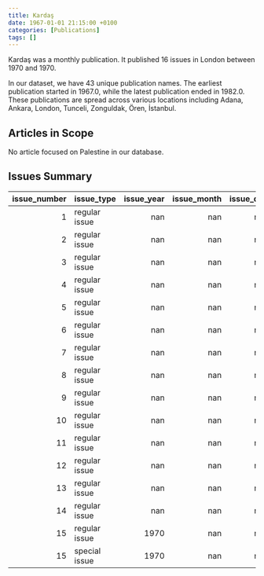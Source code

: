 ```yaml
---
title: Kardaş
date: 1967-01-01 21:15:00 +0100
categories: [Publications]
tags: []
---
```


Kardaş was a monthly publication. It published 16 issues in London between 1970 and 1970.

In our dataset, we have 43 unique publication names. The earliest publication started in 1967.0, while the latest publication ended in 1982.0. These publications are spread across various locations including Adana, Ankara, London, Tunceli, Zonguldak, Ören, İstanbul.

## Articles in Scope

No article focused on Palestine in our database.

## Issues Summary

|   issue_number | issue_type    |   issue_year |   issue_month |   issue_day |
|---------------:|:--------------|-------------:|--------------:|------------:|
|              1 | regular issue |          nan |           nan |         nan |
|              2 | regular issue |          nan |           nan |         nan |
|              3 | regular issue |          nan |           nan |         nan |
|              4 | regular issue |          nan |           nan |         nan |
|              5 | regular issue |          nan |           nan |         nan |
|              6 | regular issue |          nan |           nan |         nan |
|              7 | regular issue |          nan |           nan |         nan |
|              8 | regular issue |          nan |           nan |         nan |
|              9 | regular issue |          nan |           nan |         nan |
|             10 | regular issue |          nan |           nan |         nan |
|             11 | regular issue |          nan |           nan |         nan |
|             12 | regular issue |          nan |           nan |         nan |
|             13 | regular issue |          nan |           nan |         nan |
|             14 | regular issue |          nan |           nan |         nan |
|             15 | regular issue |         1970 |           nan |         nan |
|             15 | special issue |         1970 |           nan |         nan |